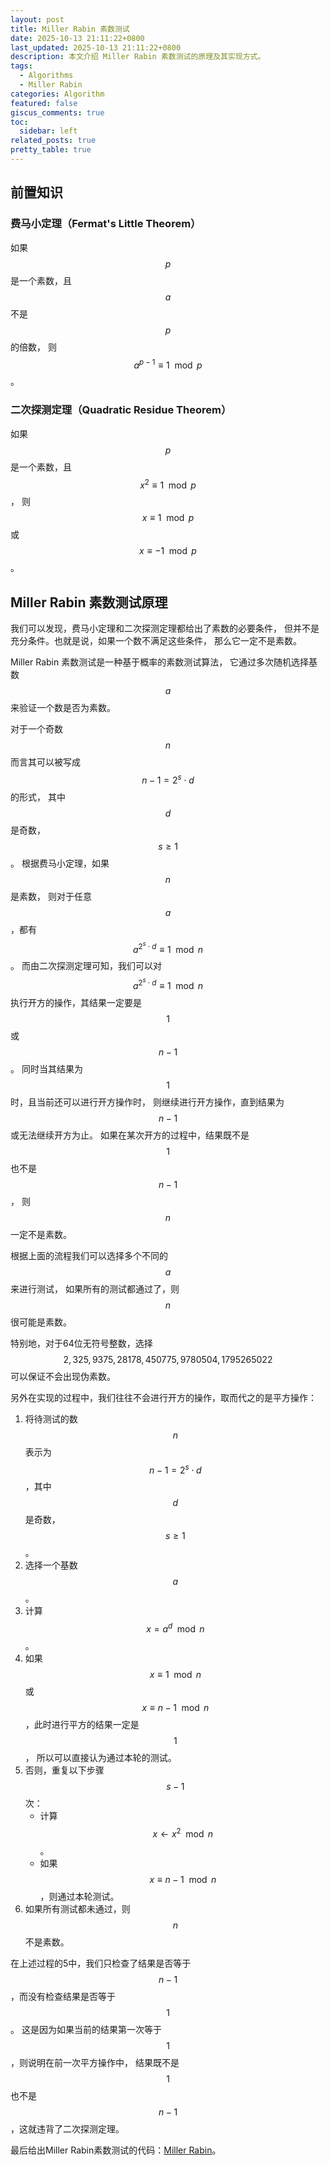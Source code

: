 ```yaml
---
layout: post
title: Miller Rabin 素数测试
date: 2025-10-13 21:11:22+0800
last_updated: 2025-10-13 21:11:22+0800
description: 本文介绍 Miller Rabin 素数测试的原理及其实现方式。
tags:
  - Algorithms
  - Miller Rabin
categories: Algorithm
featured: false
giscus_comments: true
toc:
  sidebar: left
related_posts: true
pretty_table: true
---
```


## 前置知识

### 费马小定理（Fermat's Little Theorem）

如果 $$ p $$ 是一个素数，且 $$ a $$ 不是 $$ p $$ 的倍数，
则 $$ a^{p-1} \equiv 1 \mod p $$。

### 二次探测定理（Quadratic Residue Theorem）

如果 $$ p $$ 是一个素数，且 $$ x^2 \equiv 1 \mod p $$，
则 $$ x \equiv 1 \mod p $$ 或 $$ x \equiv -1 \mod p $$。

## Miller Rabin 素数测试原理

我们可以发现，费马小定理和二次探测定理都给出了素数的必要条件，
但并不是充分条件。也就是说，如果一个数不满足这些条件，
那么它一定不是素数。

Miller Rabin 素数测试是一种基于概率的素数测试算法，
它通过多次随机选择基数 $$ a $$ 来验证一个数是否为素数。

对于一个奇数 $$ n $$ 而言其可以被写成 $$ n - 1 = 2^s \cdot d $$ 的形式，
其中 $$ d $$ 是奇数，$$ s \geq 1 $$。
根据费马小定理，如果 $$ n $$ 是素数，
则对于任意 $$ a $$，都有 $$ a^{2^s \cdot d} \equiv 1 \mod n $$。
而由二次探测定理可知，我们可以对 $$ a^{2^s \cdot d} \equiv 1 \mod n $$
执行开方的操作，其结果一定要是 $$ 1 $$ 或 $$ n - 1 $$。
同时当其结果为 $$ 1 $$ 时，且当前还可以进行开方操作时，
则继续进行开方操作，直到结果为 $$ n - 1 $$ 或无法继续开方为止。
如果在某次开方的过程中，结果既不是 $$ 1 $$ 也不是 $$ n - 1 $$，
则 $$ n $$ 一定不是素数。

根据上面的流程我们可以选择多个不同的 $$ a $$ 来进行测试，
如果所有的测试都通过了，则 $$ n $$ 很可能是素数。

特别地，对于64位无符号整数，选择 $$ 2, 325, 9375, 28178, 450775, 9780504, 1795265022 $$
可以保证不会出现伪素数。

另外在实现的过程中，我们往往不会进行开方的操作，取而代之的是平方操作：

1. 将待测试的数 $$ n $$ 表示为 $$ n - 1 = 2^s \cdot d $$，其中 $$ d $$ 是奇数，$$ s \geq 1 $$。
2. 选择一个基数 $$ a $$。
3. 计算 $$ x = a^d \mod n $$。
4. 如果 $$ x \equiv 1 \mod n $$ 或 $$ x \equiv n - 1 \mod n $$，此时进行平方的结果一定是 $$ 1 $$，
所以可以直接认为通过本轮的测试。
5. 否则，重复以下步骤 $$ s - 1 $$ 次：
   - 计算 $$ x \leftarrow x^2 \mod n $$。
   - 如果 $$ x \equiv n - 1 \mod n $$，则通过本轮测试。
6. 如果所有测试都未通过，则 $$ n $$ 不是素数。

在上述过程的5中，我们只检查了结果是否等于 $$ n - 1 $$，而没有检查结果是否等于 $$ 1 $$。
这是因为如果当前的结果第一次等于 $$ 1 $$，则说明在前一次平方操作中，
结果既不是 $$ 1 $$ 也不是 $$ n - 1 $$，这就违背了二次探测定理。

最后给出Miller Rabin素数测试的代码：[Miller Rabin](https://github.com/Kaiser-Yang/OJProblems/blob/main/template/miller_rabin.cpp)。
